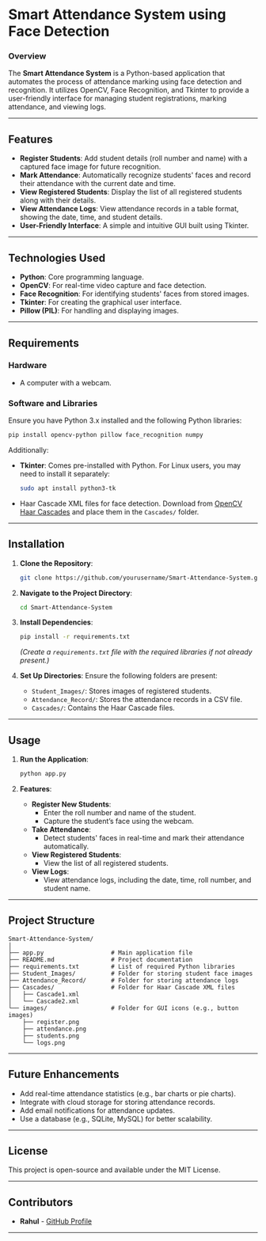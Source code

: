 # Smart Attendance System using Face Detection

### **Overview**
The **Smart Attendance System** is a Python-based application that automates the process of attendance marking using face detection and recognition. It utilizes OpenCV, Face Recognition, and Tkinter to provide a user-friendly interface for managing student registrations, marking attendance, and viewing logs.

---

## **Features**
- **Register Students**: Add student details (roll number and name) with a captured face image for future recognition.
- **Mark Attendance**: Automatically recognize students' faces and record their attendance with the current date and time.
- **View Registered Students**: Display the list of all registered students along with their details.
- **View Attendance Logs**: View attendance records in a table format, showing the date, time, and student details.
- **User-Friendly Interface**: A simple and intuitive GUI built using Tkinter.

---

## **Technologies Used**
- **Python**: Core programming language.
- **OpenCV**: For real-time video capture and face detection.
- **Face Recognition**: For identifying students' faces from stored images.
- **Tkinter**: For creating the graphical user interface.
- **Pillow (PIL)**: For handling and displaying images.

---

## **Requirements**

### **Hardware**
- A computer with a webcam.

### **Software and Libraries**
Ensure you have Python 3.x installed and the following Python libraries:

```bash
pip install opencv-python pillow face_recognition numpy
```

Additionally:

- **Tkinter**: Comes pre-installed with Python. For Linux users, you may need to install it separately:

  ```bash
  sudo apt install python3-tk
  ```

- Haar Cascade XML files for face detection. Download from [OpenCV Haar Cascades](https://github.com/opencv/opencv/tree/master/data/haarcascades) and place them in the `Cascades/` folder.

---

## **Installation**
1. **Clone the Repository**:
   ```bash
   git clone https://github.com/yourusername/Smart-Attendance-System.git
   ```
2. **Navigate to the Project Directory**:
   ```bash
   cd Smart-Attendance-System
   ```

3. **Install Dependencies**:
   ```bash
   pip install -r requirements.txt
   ```
   *(Create a `requirements.txt` file with the required libraries if not already present.)*

4. **Set Up Directories**:
   Ensure the following folders are present:
   - `Student_Images/`: Stores images of registered students.
   - `Attendance_Record/`: Stores the attendance records in a CSV file.
   - `Cascades/`: Contains the Haar Cascade files.

---

## **Usage**
1. **Run the Application**:
   ```bash
   python app.py
   ```

2. **Features**:
   - **Register New Students**:
     - Enter the roll number and name of the student.
     - Capture the student’s face using the webcam.
   - **Take Attendance**:
     - Detect students' faces in real-time and mark their attendance automatically.
   - **View Registered Students**:
     - View the list of all registered students.
   - **View Logs**:
     - View attendance logs, including the date, time, roll number, and student name.

---

## **Project Structure**
```
Smart-Attendance-System/
│
├── app.py                   # Main application file
├── README.md                # Project documentation
├── requirements.txt         # List of required Python libraries
├── Student_Images/          # Folder for storing student face images
├── Attendance_Record/       # Folder for storing attendance logs
├── Cascades/                # Folder for Haar Cascade XML files
│   ├── Cascade1.xml
│   └── Cascade2.xml
└── images/                  # Folder for GUI icons (e.g., button images)
    ├── register.png
    ├── attendance.png
    ├── students.png
    └── logs.png
```

---

## **Future Enhancements**
- Add real-time attendance statistics (e.g., bar charts or pie charts).
- Integrate with cloud storage for storing attendance records.
- Add email notifications for attendance updates.
- Use a database (e.g., SQLite, MySQL) for better scalability.

---

## **License**
This project is open-source and available under the MIT License.

---

## **Contributors**
- **Rahul** - [GitHub Profile](https://github.com/BingiRahul)

---
